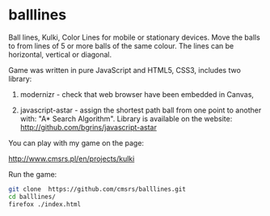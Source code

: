 balllines
=========

Ball lines, Kulki, Color Lines for mobile or stationary devices. 
Move the balls to from lines of 5 or more balls of the same colour. 
The lines can be horizontal, vertical or diagonal.

Game was written in pure JavaScript and HTML5, CSS3, includes two library:

1. modernizr - check that web browser have been embedded in Canvas,

2. javascript-astar - assign the shortest path ball from one point to another with: "A* Search Algorithm". Library is available on the website: http://github.com/bgrins/javascript-astar

You can play with my game on the page:

http://www.cmsrs.pl/en/projects/kulki


Run the game:

```bash
git clone  https://github.com/cmsrs/balllines.git
cd balllines/
firefox ./index.html
```

